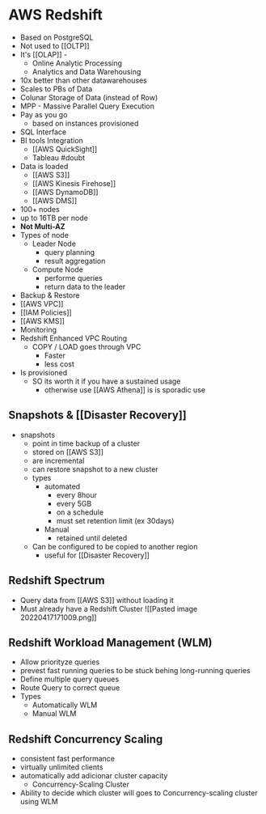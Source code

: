 # AWS Redshift
- Based on PostgreSQL
- Not used to [[OLTP]]
- It's [[OLAP]] - 
	- Online Analytic Processing
	- Analytics and Data Warehousing
- 10x better than other datawarehouses
- Scales to PBs of Data
- Colunar Storage of Data (instead of Row)
- MPP - Massive Parallel Query Execution
- Pay as you go
	- based on instances provisioned
- SQL Interface
- BI tools Integration
	- [[AWS QuickSight]]
	- Tableau #doubt 
- Data is loaded
	- [[AWS S3]]
	- [[AWS Kinesis Firehose]]
	- [[AWS DynamoDB]]
	- [[AWS DMS]]
- 100+ nodes
- up to 16TB per node
- **Not Multi-AZ**
- Types of node
	- Leader Node
		- query planning
		- result aggregation
	- Compute Node
		- performe queries
		- return data to the leader
- Backup & Restore
- [[AWS VPC]]
- [[IAM Policies]]
- [[AWS KMS]]
- Monitoring
- Redshift Enhanced VPC Routing
	- COPY / LOAD goes through VPC
		- Faster
		- less cost 
- Is provisioned
	- SO its worth it if you have a sustained usage
		- otherwise use [[AWS Athena]] is is sporadic use

## Snapshots & [[Disaster Recovery]]
- snapshots
	- point in time backup of a cluster
	- stored on [[AWS S3]]
	- are incremental
	- can restore snapshot to a new cluster 
	- types
		- automated
			- every 8hour
			- every 5GB
			- on a schedule
			- must set retention limit (ex 30days)
		- Manual
			- retained until deleted
	- Can be configured to be copied to another region
		- useful for [[Disaster Recovery]]

## Redshift Spectrum
- Query data from [[AWS S3]] without loading it
- Must already have a Redshift Cluster
![[Pasted image 20220417171009.png]]

## Redshift Workload Management (WLM)
- Allow priorityze queries
- prevest fast running queries to be stuck behing long-running queries
- Define multiple query queues
- Route Query to correct queue
- Types
	- Automatically WLM
	- Manual WLM

## Redshift Concurrency Scaling
- consistent fast performance
- virtually unlimited clients
- automatically add adicionar cluster capacity
	- Concurrency-Scaling Cluster
- Ability to decide which cluster will goes to Concurrency-scaling cluster using WLM